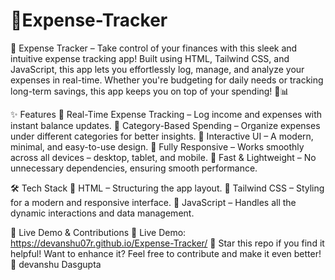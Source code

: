 # 💸Expense-Tracker
💸 Expense Tracker – Take control of your finances with this sleek and intuitive expense tracking app! Built using HTML, Tailwind CSS, and JavaScript, this app lets you effortlessly log, manage, and analyze your expenses in real-time. Whether you're budgeting for daily needs or tracking long-term savings, this app keeps you on top of your spending! 🚀📊

✨ Features
📍 Real-Time Expense Tracking – Log income and expenses with instant balance updates.
📍 Category-Based Spending – Organize expenses under different categories for better insights.
📍 Interactive UI – A modern, minimal, and easy-to-use design.
📍 Fully Responsive – Works smoothly across all devices – desktop, tablet, and mobile.
📍 Fast & Lightweight – No unnecessary dependencies, ensuring smooth performance.

🛠️ Tech Stack
🔹 HTML – Structuring the app layout.
🔹 Tailwind CSS – Styling for a modern and responsive interface.
🔹 JavaScript – Handles all the dynamic interactions and data management.

🚀 Live Demo & Contributions
🔗 Live Demo: https://devanshu07r.github.io/Expense-Tracker/
🌟 Star this repo if you find it helpful! Want to enhance it? Feel free to contribute and make it even better! 🚀
devanshu Dasgupta 

